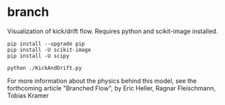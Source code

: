 # branch

Visualization of kick/drift flow.
Requires python and scikit-image installed.

```
pip install --upgrade pip
pip install -U scikit-image
pip install -U scipy

python ./KickAndDrift.py
```

For more information about the physics behind this model, see the forthcoming article "Branched Flow", by Eric Heller, Ragnar Fleischmann, Tobias Kramer
